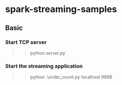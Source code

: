 # spark-streaming-samples

## Basic
### Start TCP server  
>> python server.py  

### Start the streaming application  
>> python .\order_count.py localhost 9998  
